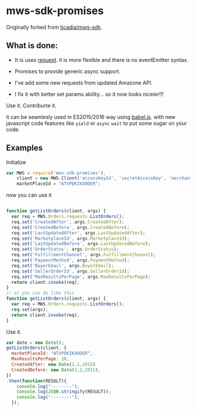 mws-sdk-promises
======

Originally forked from [ticadia/mws-sdk](https://github.com/ticadia/mws-sdk).

What is done:
-------------

 - It is uses [request](https://www.npmjs.com/package/request). it is more flexible and there is no eventEmitter syntax.

 - Promises to provide generic async support.
 
 - I've add some new requests from updated Amazone API.
 
 - I fix it with better set params ability... so it now looks niceier!!!


Use it. Contriburte it.

it can be seamlesly used in ES2015/2016 way using [babel.js](https://babeljs.io/).
with new javascript code features like `yield` or `async` `wait` to put some sugar on your code. 

Examples
--------

Initialize

```javascript
var MWS = require('mws-sdk-promises'),
    client = new MWS.Client('accessKeyId', 'secretAccessKey', 'merchantId', {}),
    marketPlaceId = "ATVPDKIKX0DER";
```

now you can use it 

```javascript

function getListOrders(client, args) {
  var req = MWS.Orders.requests.ListOrders();
  req.set('CreatedAfter', args.CreatedAfter);
  req.set('CreatedBefore', args.CreatedBefore);
  req.set('LastUpdatedAfter', args.LastUpdatedAfter);
  req.set('MarketplaceId', args.MarketplaceId);
  req.set('LastUpdatedBefore', args.LastUpdatedBefore);
  req.set('OrderStatus', args.OrderStatus);
  req.set('FulfillmentChannel', args.FulfillmentChannel);
  req.set('PaymentMethod', args.PaymentMethod);
  req.set('BuyerEmail', args.BuyerEmail);
  req.set('SellerOrderId', args.SellerOrderId);
  req.set('MaxResultsPerPage', args.MaxResultsPerPage);
  return client.invoke(req);
}
// or you can do like this
function getListOrders(client, args) {
  var req = MWS.Orders.requests.ListOrders();
  req.set(args);
  return client.invoke(req);
}

```

Use it.

```javascript
var date = new Date();
getListOrders(client, {
  marketPlaceId: "ATVPDKIKX0DER",
  MaxResultsPerPage: 10,
  CreatedAfter: new Date(1,1,2015)
  CreatedBefore: new Date(1,2,2015),
})
.then(function(RESULT){
    console.log("--------");
    console.log(JSON.stringify(RESULT));
    console.log("--------");
  });
```

